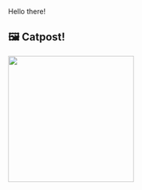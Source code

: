 Hello there!



## 🖼️ Catpost!

<sub>
    <img src="https://cdn2.thecatapi.com/images/MTk0MTEzNg.jpg" height="256">
</sub>

